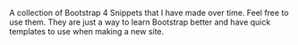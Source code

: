 A collection of Bootstrap 4 Snippets that I have made over time.
Feel free to use them.
They are just a way to learn Bootstrap better and have quick templates to use when making a new site.